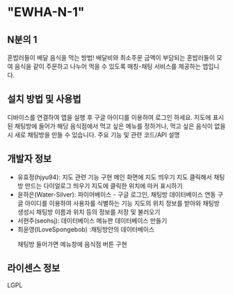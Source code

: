 <h1>"EWHA-N-1"</h1>
<h2>N분의 1</h2>
혼밥러들이 배달 음식을 먹는 방법!
배달비와 최소주문 금액이 부담되는 혼밥러들이 모여 
음식을 같이 주문하고 나누어 먹을 수 있도록 매칭-채팅 서비스를 제공하는 앱입니다.

<h2>설치 방법 및 사용법</h2>
디바이스를 연결하여 앱을 실행 후 구글 아이디를 이용하여 로그인 하세요.
지도에 표시된 채팅방에 들어가 해당 음식점에서 먹고 싶은 메뉴를 정하거나,
먹고 싶은 음식이 없을 시 새로 채팅방을 만들 수 있습니다.
주요 기능 및 관련 코드/API 설명

<h2>개발자 정보</h2>
<ul>
<li>
유효정(hjyu94): 지도 관련 기능 구현
메인 화면에 지도 띄우기
지도 클릭해서 채팅방 만드는 다이얼로그 띄우기
지도에 클릭한 위치에 마커 표시하기
</li>
<li>
윤하은(Water-Silver): 파이어베이스 - 구글 로그인, 채팅방 데이터베이스 연동
구글 아이디를 이용하여 사용자를 식별하는 기능
지도의 위치 정보를 받아와 채팅방 생성시 채팅방 이름과 위치 등의 정보를 저장 및 불러오기
</li>
<li>
서현주(seohsj): 데이터베이스
메뉴판 데이터베이스 만들기
</li>
<li>
최윤영(ILoveSpongebob) :채팅방안의 데이터베이스

채팅방 들어가면 메뉴창에 음식점 버튼 구현
</li>
</ul>
<h2>라이센스 정보</h2>
LGPL
